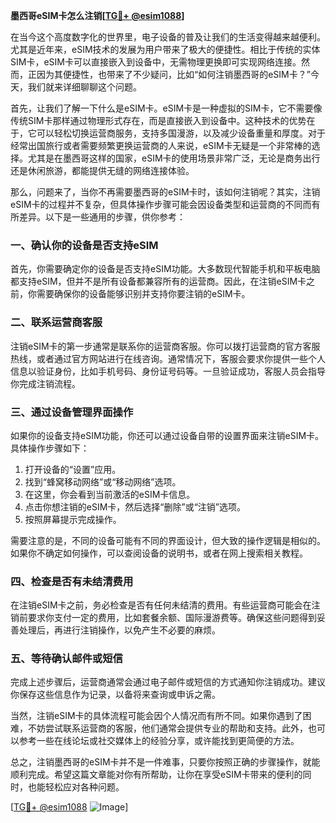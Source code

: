 **墨西哥eSIM卡怎么注销[[TG💪+ @esim1088](https://t.me/s/esim1088)]**

在当今这个高度数字化的世界里，电子设备的普及让我们的生活变得越来越便利。尤其是近年来，eSIM技术的发展为用户带来了极大的便捷性。相比于传统的实体SIM卡，eSIM卡可以直接嵌入到设备中，无需物理更换即可实现网络连接。然而，正因为其便捷性，也带来了不少疑问，比如“如何注销墨西哥的eSIM卡？”今天，我们就来详细聊聊这个问题。

首先，让我们了解一下什么是eSIM卡。eSIM卡是一种虚拟的SIM卡，它不需要像传统SIM卡那样通过物理形式存在，而是直接嵌入到设备中。这种技术的优势在于，它可以轻松切换运营商服务，支持多国漫游，以及减少设备重量和厚度。对于经常出国旅行或者需要频繁更换运营商的人来说，eSIM卡无疑是一个非常棒的选择。尤其是在墨西哥这样的国家，eSIM卡的使用场景非常广泛，无论是商务出行还是休闲旅游，都能提供无缝的网络连接体验。

那么，问题来了，当你不再需要墨西哥的eSIM卡时，该如何注销呢？其实，注销eSIM卡的过程并不复杂，但具体操作步骤可能会因设备类型和运营商的不同而有所差异。以下是一些通用的步骤，供你参考：

### 一、确认你的设备是否支持eSIM

首先，你需要确定你的设备是否支持eSIM功能。大多数现代智能手机和平板电脑都支持eSIM，但并不是所有设备都兼容所有的运营商。因此，在注销eSIM卡之前，你需要确保你的设备能够识别并支持你要注销的eSIM卡。

### 二、联系运营商客服

注销eSIM卡的第一步通常是联系你的运营商客服。你可以拨打运营商的官方客服热线，或者通过官方网站进行在线咨询。通常情况下，客服会要求你提供一些个人信息以验证身份，比如手机号码、身份证号码等。一旦验证成功，客服人员会指导你完成注销流程。

### 三、通过设备管理界面操作

如果你的设备支持eSIM功能，你还可以通过设备自带的设置界面来注销eSIM卡。具体操作步骤如下：

1. 打开设备的“设置”应用。
2. 找到“蜂窝移动网络”或“移动网络”选项。
3. 在这里，你会看到当前激活的eSIM卡信息。
4. 点击你想注销的eSIM卡，然后选择“删除”或“注销”选项。
5. 按照屏幕提示完成操作。

需要注意的是，不同的设备可能有不同的界面设计，但大致的操作逻辑是相似的。如果你不确定如何操作，可以查阅设备的说明书，或者在网上搜索相关教程。

### 四、检查是否有未结清费用

在注销eSIM卡之前，务必检查是否有任何未结清的费用。有些运营商可能会在注销前要求你支付一定的费用，比如套餐余额、国际漫游费等。确保这些问题得到妥善处理后，再进行注销操作，以免产生不必要的麻烦。

### 五、等待确认邮件或短信

完成上述步骤后，运营商通常会通过电子邮件或短信的方式通知你注销成功。建议你保存这些信息作为记录，以备将来查询或申诉之需。

当然，注销eSIM卡的具体流程可能会因个人情况而有所不同。如果你遇到了困难，不妨尝试联系运营商的客服，他们通常会提供专业的帮助和支持。此外，也可以参考一些在线论坛或社交媒体上的经验分享，或许能找到更简便的方法。

总之，注销墨西哥的eSIM卡并不是一件难事，只要你按照正确的步骤操作，就能顺利完成。希望这篇文章能对你有所帮助，让你在享受eSIM卡带来的便利的同时，也能轻松应对各种问题。

[[TG💪+ @esim1088](https://t.me/s/esim1088) ![Image](https://i.postimg.cc/4NQfJmqS/Snipaste-2025-05-13-00-14-12.png)]